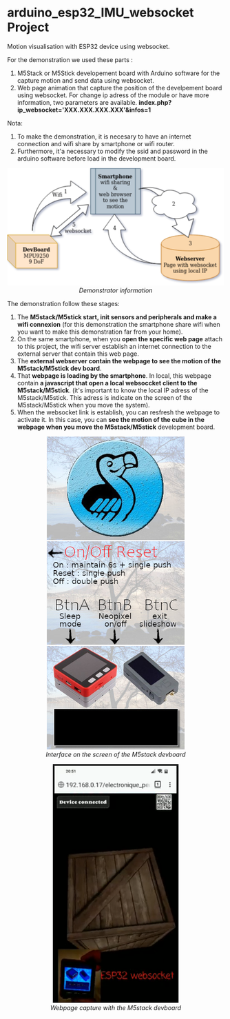 # arduino_esp32_IMU_websocket Project
Motion visualisation with ESP32 device using websocket.

For the demonstration we used these parts :
 1. M5Stack or M5Stick developement board with Arduino software for the capture motion and send data using websocket. 
 2. Web page animation that capture the position of the develpement board using websocket. For change ip adress of the module or have more information, two parameters are available. **index.php?ip_websocket='XXX.XXX.XXX.XXX'&infos=1** 

Nota:
 1. To make the demonstration, it is necesary to have an internet connection and wifi share by smartphone or wifi router.
 2. Furthermore, it'a necessary to modify the ssid and password in the arduino software before load in the development board.
 
<p align="center">
  <img width="522" src="https://github.com/sulpub/arduino_esp32_IMU_websocket/blob/master/images/esp32_IMU_websocket.png">
 <br>
 <i>Demonstrator information</i>
</p>

The demonstration follow these stages:
 1. The **M5stack/M5stick start, init sensors and peripherals and make a wifi connexion** (for this demonstration the smartphone share wifi when you want to make this demonstration far from your home).
 2. On the same smartphone, when you **open the specific web page** attach to this project, the wifi server establish an internet connection to the external server that contain this web page.
 3. The **external webserver contain the webpage to see the motion of the M5stack/M5stick dev board**.
 4. That **webpage is loading by the smartphone**. In local, this webpage contain **a javascript that open a local websoccket client to the M5stack/M5stick**. (it's important to know the local IP adress of the M5stack/M5stick. This adress is indicate on the screen of the  M5stack/M5stick when you move the system).
 5. When the websocket link is establish, you can resfresh the webpage to activate it. In this case, you can **see the motion of the cube in the webpage when you move the M5stack/M5stick** development board.

<p align="center">
 <img width="320" src="https://github.com/sulpub/arduino_esp32_IMU_websocket/blob/master/images/sulpub.jpg">
 <img width="320" src="https://github.com/sulpub/arduino_esp32_IMU_websocket/blob/master/images/notice.jpg">
 <img width="320" src="https://github.com/sulpub/arduino_esp32_IMU_websocket/blob/master/images/informations.jpg">
 <br>
 <i>Interface on the screen of the M5stack devboard</i>
 <br>
</p>

<p align="center">
 <img src="https://github.com/sulpub/arduino_esp32_IMU_websocket/blob/master/images/esp32_IMU_websocket_webpage.png">
 <br>
 <i>Webpage capture with the M5stack devboard</i>
</p>



